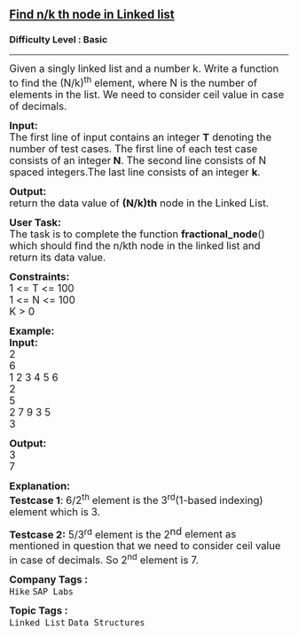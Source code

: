 <h2><a href="https://www.geeksforgeeks.org/problems/find-nk-th-node-in-linked-list/1?page=1&category=Linked%20List&difficulty=School,Basic&sortBy=submissions">Find n/k th node in Linked list</a></h2><h3>Difficulty Level : Basic</h3><hr><div class="problems_problem_content__Xm_eO"><p><span style="font-size: 18px;">Given a singly linked list and a number k. Write a function to find the (N/k)<sup>th</sup> element, where N is the number of elements in the list. We need to consider ceil value in case of decimals.</span></p>
<p><span style="font-size: 18px;"><strong>Input:</strong><br>The first line of input contains an integer <strong>T</strong> denoting the number of test cases. The first line of each test case consists of an integer<strong> N</strong>. The second line consists of N spaced integers.The last line consists of an integer <strong>k</strong>.</span></p>
<p><span style="font-size: 18px;"><strong>Output:</strong><br>return the data value of <strong>(N/k)th</strong> node in the Linked List.</span></p>
<p><span style="font-size: 18px;"><strong>User Task:</strong><br>The task is to complete the function&nbsp;<strong>fractional_node</strong>() which should find the n/kth node in the linked list and return its data value.</span></p>
<p><span style="font-size: 18px;"><strong>Constraints:&nbsp;</strong><br>1 &lt;= T &lt;= 100<br>1 &lt;= N &lt;= 100<br>K &gt;&nbsp;0</span></p>
<p><span style="font-size: 18px;"><strong>Example:<br>Input:</strong><br>2<br>6<br>1 2 3 4 5 6<br>2<br>5<br>2 7 9 3 5<br>3</span></p>
<p><span style="font-size: 18px;"><strong>Output:</strong><br>3<br>7</span></p>
<p><span style="font-size: 18px;"><strong>Explanation:<br>Testcase 1</strong>: 6/2<sup>th</sup> element is the 3<sup>rd</sup>(1-based indexing) element which is 3.</span></p>
<p><span style="font-size: 18px;"><strong>Testcase 2:</strong>&nbsp;5/3</span><sup><span style="font-size: 15px;">rd</span></sup><span style="font-size: 18px;">&nbsp;element is the 2</span><sup style="font-size: 18px;">nd </sup><span style="font-size: 18px;">element as mentioned in question that we need to consider ceil value in case of decimals. So 2<sup>nd</sup> element is 7.</span></p></div><p><span style=font-size:18px><strong>Company Tags : </strong><br><code>Hike</code>&nbsp;<code>SAP Labs</code>&nbsp;<br><p><span style=font-size:18px><strong>Topic Tags : </strong><br><code>Linked List</code>&nbsp;<code>Data Structures</code>&nbsp;